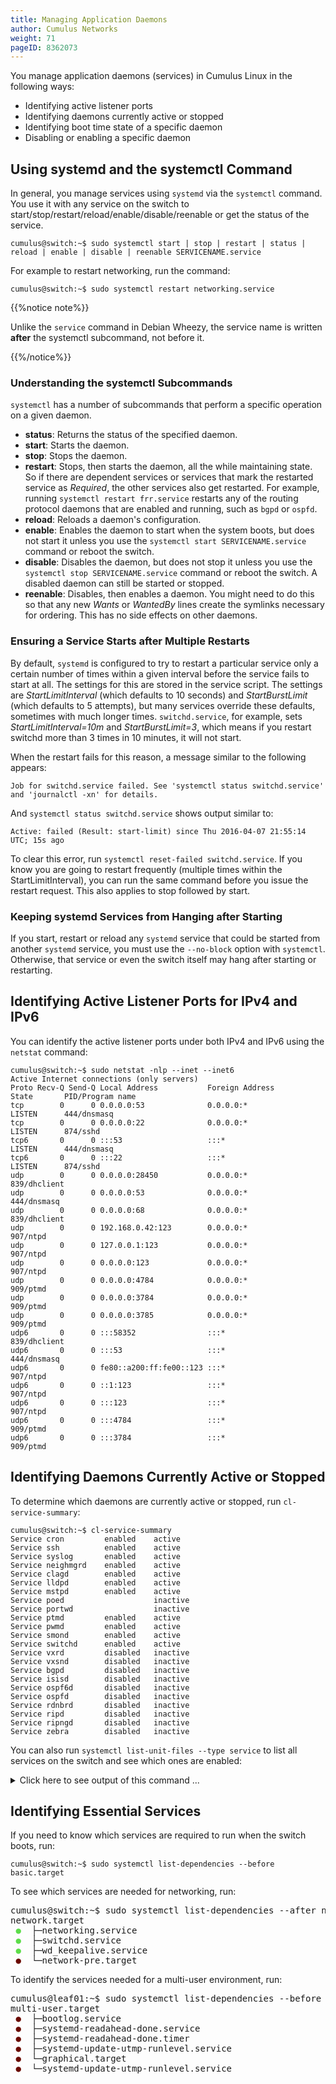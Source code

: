 ```yaml
---
title: Managing Application Daemons
author: Cumulus Networks
weight: 71
pageID: 8362073
---
```

You manage application daemons (services) in Cumulus Linux in the
following ways:

  - Identifying active listener ports
  - Identifying daemons currently active or stopped
  - Identifying boot time state of a specific daemon
  - Disabling or enabling a specific daemon

## Using systemd and the systemctl Command

In general, you manage services using `systemd` via the `systemctl`
command. You use it with any service on the switch to
start/stop/restart/reload/enable/disable/reenable or get the status of
the service.

    cumulus@switch:~$ sudo systemctl start | stop | restart | status | reload | enable | disable | reenable SERVICENAME.service

For example to restart networking, run the command:

    cumulus@switch:~$ sudo systemctl restart networking.service

{{%notice note%}}

Unlike the `service` command in Debian Wheezy, the service name is
written **after** the systemctl subcommand, not before it.

{{%/notice%}}

### Understanding the systemctl Subcommands

`systemctl` has a number of subcommands that perform a specific
operation on a given daemon.

  - **status**: Returns the status of the specified daemon.
  - **start**: Starts the daemon.
  - **stop**: Stops the daemon.
  - **restart**: Stops, then starts the daemon, all the while
    maintaining state. So if there are dependent services or services
    that mark the restarted service as *Required*, the other services
    also get restarted. For example, running `systemctl restart
    frr.service` restarts any of the routing protocol daemons that are
    enabled and running, such as `bgpd` or `ospfd`.
  - **reload**: Reloads a daemon's configuration.
  - **enable**: Enables the daemon to start when the system boots, but
    does not start it unless you use the `systemctl start
    SERVICENAME.service` command or reboot the switch.
  - **disable**: Disables the daemon, but does not stop it unless you
    use the `systemctl stop SERVICENAME.service` command or reboot the
    switch. A disabled daemon can still be started or stopped.
  - **reenable**: Disables, then enables a daemon. You might need to do
    this so that any new *Wants* or *WantedBy* lines create the symlinks
    necessary for ordering. This has no side effects on other daemons.

### Ensuring a Service Starts after Multiple Restarts

By default, `systemd` is configured to try to restart a particular
service only a certain number of times within a given interval before
the service fails to start at all. The settings for this are stored in
the service script. The settings are *StartLimitInterval* (which
defaults to 10 seconds) and *StartBurstLimit* (which defaults to 5
attempts), but many services override these defaults, sometimes with
much longer times. `switchd.service`, for example, sets
*StartLimitInterval=10m* and *StartBurstLimit=3*, which means if you
restart switchd more than 3 times in 10 minutes, it will not start.

When the restart fails for this reason, a message similar to the
following appears:

    Job for switchd.service failed. See 'systemctl status switchd.service' and 'journalctl -xn' for details.

And `systemctl status switchd.service` shows output similar to:

    Active: failed (Result: start-limit) since Thu 2016-04-07 21:55:14 UTC; 15s ago

To clear this error, run `systemctl reset-failed switchd.service`. If
you know you are going to restart frequently (multiple times within the
StartLimitInterval), you can run the same command before you issue the
restart request. This also applies to stop followed by start.

### Keeping systemd Services from Hanging after Starting

If you start, restart or reload any `systemd` service that could be
started from another `systemd` service, you must use the `--no-block`
option with `systemctl`. Otherwise, that service or even the switch
itself may hang after starting or restarting.

## Identifying Active Listener Ports for IPv4 and IPv6

You can identify the active listener ports under both IPv4 and IPv6
using the `netstat` command:

    cumulus@switch:~$ sudo netstat -nlp --inet --inet6
    Active Internet connections (only servers)
    Proto Recv-Q Send-Q Local Address           Foreign Address         State       PID/Program name
    tcp        0      0 0.0.0.0:53              0.0.0.0:*               LISTEN      444/dnsmasq     
    tcp        0      0 0.0.0.0:22              0.0.0.0:*               LISTEN      874/sshd        
    tcp6       0      0 :::53                   :::*                    LISTEN      444/dnsmasq     
    tcp6       0      0 :::22                   :::*                    LISTEN      874/sshd        
    udp        0      0 0.0.0.0:28450           0.0.0.0:*                           839/dhclient    
    udp        0      0 0.0.0.0:53              0.0.0.0:*                           444/dnsmasq     
    udp        0      0 0.0.0.0:68              0.0.0.0:*                           839/dhclient    
    udp        0      0 192.168.0.42:123        0.0.0.0:*                           907/ntpd        
    udp        0      0 127.0.0.1:123           0.0.0.0:*                           907/ntpd        
    udp        0      0 0.0.0.0:123             0.0.0.0:*                           907/ntpd        
    udp        0      0 0.0.0.0:4784            0.0.0.0:*                           909/ptmd        
    udp        0      0 0.0.0.0:3784            0.0.0.0:*                           909/ptmd        
    udp        0      0 0.0.0.0:3785            0.0.0.0:*                           909/ptmd        
    udp6       0      0 :::58352                :::*                                839/dhclient    
    udp6       0      0 :::53                   :::*                                444/dnsmasq     
    udp6       0      0 fe80::a200:ff:fe00::123 :::*                                907/ntpd        
    udp6       0      0 ::1:123                 :::*                                907/ntpd        
    udp6       0      0 :::123                  :::*                                907/ntpd        
    udp6       0      0 :::4784                 :::*                                909/ptmd        
    udp6       0      0 :::3784                 :::*                                909/ptmd

## Identifying Daemons Currently Active or Stopped

To determine which daemons are currently active or stopped, run
`cl-service-summary`:

    cumulus@switch:~$ cl-service-summary
    Service cron         enabled    active 
    Service ssh          enabled    active 
    Service syslog       enabled    active     
    Service neighmgrd    enabled    active   
    Service clagd        enabled    active   
    Service lldpd        enabled    active   
    Service mstpd        enabled    active   
    Service poed                    inactive 
    Service portwd                  inactive 
    Service ptmd         enabled    active   
    Service pwmd         enabled    active   
    Service smond        enabled    active   
    Service switchd      enabled    active   
    Service vxrd         disabled   inactive 
    Service vxsnd        disabled   inactive 
    Service bgpd         disabled   inactive 
    Service isisd        disabled   inactive 
    Service ospf6d       disabled   inactive 
    Service ospfd        disabled   inactive 
    Service rdnbrd       disabled   inactive 
    Service ripd         disabled   inactive 
    Service ripngd       disabled   inactive 
    Service zebra        disabled   inactive 

You can also run `systemctl list-unit-files --type service` to list all
services on the switch and see which ones are enabled:

<details>
<summary>Click here to see output of this command ... </summary>

    cumulus@switch:~$ systemctl list-unit-files --type service
    UNIT FILE                              STATE   
    aclinit.service                        enabled 
    acltool.service                        enabled 
    acpid.service                          disabled
    arp_refresh.service                    enabled 
    auditd.service                         enabled 
    autovt@.service                        disabled
    bootlog.service                        enabled 
    bootlogd.service                       masked  
    bootlogs.service                       masked  
    bootmisc.service                       masked  
    checkfs.service                        masked  
    checkroot-bootclean.service            masked  
    checkroot.service                      masked  
    clagd.service                          enabled 
    clcmd.service                          enabled 
    console-getty.service                  disabled
    console-shell.service                  disabled
    container-getty@.service               static  
    cron.service                           enabled 
    cryptdisks-early.service               masked  
    cryptdisks.service                     masked  
    cumulus-aclcheck.service               static  
    cumulus-core.service                   static  
    cumulus-fastfailover.service           enabled 
    cumulus-firstboot.service              disabled
    cumulus-platform.service               enabled 
    cumulus-support.service                static  
    dbus-org.freedesktop.hostname1.service static  
    dbus-org.freedesktop.locale1.service   static  
    dbus-org.freedesktop.login1.service    static  
    dbus-org.freedesktop.machine1.service  static  
    dbus-org.freedesktop.timedate1.service static  
    dbus.service                           static  
    debian-fixup.service                   static  
    debug-shell.service                    disabled
    decode-syseeprom.service               static  
    dhcpd.service                          disabled
    dhcpd6.service                         disabled
    dhcpd6@.service                        disabled
    dhcpd@.service                         disabled
    dhcrelay.service                       enabled 
    dhcrelay6.service                      disabled
    dhcrelay6@.service                     disabled
    dhcrelay@.service                      disabled
    dm-event.service                       disabled
    dns-watcher.service                    disabled
    dnsmasq.service                        enabled 
    emergency.service                      static  
    fuse.service                           masked  
    getty-static.service                   static  
    getty@.service                         enabled 
    halt-local.service                     static  
    halt.service                           masked  
    heartbeat-failed@.service              static  
    hostname.service                       masked  
    hsflowd.service                        enabled 
    hsflowd@.service                       enabled 
    hwclock-save.service                   enabled 
    hwclock.service                        masked  
    hwclockfirst.service                   masked  
    ifup@.service                          static  
    initrd-cleanup.service                 static  
    initrd-parse-etc.service               static  
    initrd-switch-root.service             static  
    initrd-udevadm-cleanup-db.service      static  
    killprocs.service                      masked  
    kmod-static-nodes.service              static  
    kmod.service                           static  
    ledmgrd.service                        enabled 
    lldpd.service                          enabled 
    lm-sensors.service                     enabled 
    lvm2-activation-early.service          enabled 
    lvm2-activation.service                enabled 
    lvm2-lvmetad.service                   static  
    lvm2-monitor.service                   enabled 
    lvm2-pvscan@.service                   static  
    lvm2.service                           disabled
    module-init-tools.service              static  
    motd.service                           masked  
    mountall-bootclean.service             masked  
    mountall.service                       masked  
    mountdevsubfs.service                  masked  
    mountkernfs.service                    masked  
    mountnfs-bootclean.service             masked  
    mountnfs.service                       masked  
    mstpd.service                          enabled 
    netd.service                           enabled 
    netq-agent.service                     disabled
    networking.service                     enabled 
    ntp.service                            enabled 
    ntp@.service                           disabled
    openvswitch-vtep.service               disabled
    phy-ucode-update.service               enabled 
    portwd.service                         enabled 
    procps.service                         static  
    ptmd.service                           enabled 
    pwmd.service                           enabled 
    frr.service                            enabled 
    quotaon.service                        static  
    rc-local.service                       static  
    rc.local.service                       static  
    rdnbrd.service                         disabled
    reboot.service                         masked  
    rescue.service                         static  
    rmnologin.service                      masked  
    rsyslog.service                        enabled 
    screen-cleanup.service                 masked  
    sendsigs.service                       masked  
    serial-getty@.service                  disabled
    single.service                         masked  
    smond.service                          enabled 
    snmpd.service                          disabled
    snmpd@.service                         disabled
    snmptrapd.service                      disabled
    snmptrapd@.service                     disabled
    ssh.service                            enabled 
    ssh@.service                           disabled
    sshd.service                           enabled 
    stop-bootlogd-single.service           masked  
    stop-bootlogd.service                  masked  
    stopssh.service                        enabled 
    sudo.service                           disabled
    switchd-diag.service                   static  
    switchd.service                        enabled 
    syslog.service                         enabled 
    sysmonitor.service                     static  
    systemd-ask-password-console.service   static  
    systemd-ask-password-wall.service      static  
    systemd-backlight@.service             static  
    systemd-binfmt.service                 static  
    systemd-fsck-root.service              static  
    systemd-fsck@.service                  static  
    systemd-halt.service                   static  
    systemd-hibernate.service              static  
    systemd-hostnamed.service              static  
    systemd-hybrid-sleep.service           static  
    systemd-initctl.service                static  
    systemd-journal-flush.service          static  
    systemd-journald.service               static  
    systemd-kexec.service                  static  
    systemd-localed.service                static  
    systemd-logind.service                 static  
    systemd-machined.service               static  
    systemd-modules-load.service           static  
    systemd-networkd-wait-online.service   disabled
    systemd-networkd.service               disabled
    systemd-nspawn@.service                disabled
    systemd-poweroff.service               static  
    systemd-quotacheck.service             static  
    systemd-random-seed.service            static  
    systemd-readahead-collect.service      disabled
    systemd-readahead-done.service         static  
    systemd-readahead-drop.service         disabled
    systemd-readahead-replay.service       disabled
    systemd-reboot.service                 static  
    systemd-remount-fs.service             static  
    systemd-resolved.service               disabled
    systemd-rfkill@.service                static  
    systemd-setup-dgram-qlen.service       static  
    systemd-shutdownd.service              static  
    systemd-suspend.service                static  
    systemd-sysctl.service                 static  
    systemd-timedated.service              static  
    systemd-timesyncd.service              disabled
    systemd-tmpfiles-clean.service         static  
    systemd-tmpfiles-setup-dev.service     static  
    systemd-tmpfiles-setup.service         static  
    systemd-udev-settle.service            static  
    systemd-udev-trigger.service           static  
    systemd-udevd.service                  static  
    systemd-update-utmp-runlevel.service   static  
    systemd-update-utmp.service            static  
    systemd-user-sessions.service          static  
    udev-finish.service                    static  
    udev.service                           static  
    umountfs.service                       masked  
    umountnfs.service                      masked  
    umountroot.service                     masked  
    update-ports.service                   enabled 
    urandom.service                        static  
    user@.service                          static  
    uuidd.service                          static  
    vboxadd-service.service                enabled 
    vboxadd-x11.service                    enabled 
    vboxadd.service                        enabled 
    vxrd.service                           disabled
    vxsnd.service                          disabled
    wd_keepalive.service                   enabled 
    x11-common.service                     masked  
    ztp-init.service                       enabled 
    ztp.service                            disabled
    191 unit files listed.
    lines 147-194/194 (END)

</details>

## Identifying Essential Services

If you need to know which services are required to run when the switch
boots, run:

    cumulus@switch:~$ sudo systemctl list-dependencies --before basic.target

To see which services are needed for networking, run:

<pre>cumulus@switch:~$ sudo systemctl list-dependencies --after network.target
network.target
<span style="color: #5cdd49;"> <strong>●</strong> </span> ├─networking.service
<span style="color: #5cdd49;"> <strong>●</strong> </span> ├─switchd.service
<span style="color: #5cdd49;"> <strong>●</strong> </span> ├─wd_keepalive.service
<span style="color: #6a0900;"> <strong>●</strong> </span> └─network-pre.target</pre>

To identify the services needed for a multi-user environment, run:

<pre>cumulus@leaf01:~$ sudo systemctl list-dependencies --before multi-user.target
multi-user.target
<span style="color: #6a0900;"> <strong>●</strong> </span> ├─bootlog.service
<span style="color: #6a0900;"> <strong>●</strong> </span> ├─systemd-readahead-done.service
<span style="color: #6a0900;"> <strong>●</strong> </span> ├─systemd-readahead-done.timer
<span style="color: #6a0900;"> <strong>●</strong> </span> ├─systemd-update-utmp-runlevel.service
<span style="color: #6a0900;"> <strong>●</strong> </span> └─graphical.target
<span style="color: #6a0900;"> <strong>●</strong> </span> └─systemd-update-utmp-runlevel.service</pre>
